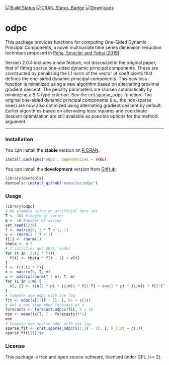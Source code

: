 
<!-- README.md is generated from README.Rmd. Please edit that file -->
[![Build Status](https://travis-ci.org/esmucler/odpc.svg?branch=master)](https://travis-ci.org/esmucler/odpc) [![CRAN\_Status\_Badge](http://www.r-pkg.org/badges/version/odpc)](https://cran.r-project.org/package=odpc) [![Downloads](http://cranlogs.r-pkg.org/badges/odpc)](https://cran.r-project.org/package=odpc)

odpc
====

This package provides functions for computing One-Sided Dynamic Principal Components, a novel multivariate time series dimension reduction technique proposed in [Peña, Smucler and Yohai (2019)](https://doi.org/10.1080/01621459.2018.1520117).

Version 2.0.4 includes a new feature, not discussed in the original paper, that of fitting sparse one-sided dynamic principal components.
These are constructed by penalizing the L1 norm of the vector of coefficients that defines the one-sided dynamic principal components. 
This new loss function is minimized using a new algorithm based on alternating proximal gradient descent. The penalty parameters are chosen automatically by minimizing a BIC type criterion. See the crit.sparse_odpc function. The original one-sided dynamic principal components (i.e., the non-sparse ones) are now also optimized using alternating gradient descent by default. Earlier algorithms based on alternating least squares and coordinate descent optimization are still available as possible options for the method argument. 

------------------------------------------------------------------------

### Installation

You can install the **stable** version on [R CRAN](https://cran.r-project.org/package=odpc).

``` r
install.packages('odpc', dependencies = TRUE)
```

You can install the **development** version from [GitHub](https://github.com/esmucler/odpc)

``` r
library(devtools)
devtools::install_github("esmucler/odpc")
```

### Usage

``` r
library(odpc)
# An example using an artificial data set
T <- 201 #length of series
m <- 10 #number of series
set.seed(1234)
f <- matrix(0, 2 * T + 1, 1)
v <- rnorm(2 * T + 1)
f[1] <- rnorm(1)
theta <- 0.7
# f satisfies and AR(1) model
for (t in  2:(2 * T)){
  f[t] <- theta * f[t - 1] + v[t]
}
f <- f[T:(2 * T)]
x <- matrix(0, T, m)
u <- matrix(rnorm(T * m), T, m)
for (i in 1:m) {
  x[, i] <- sin(2 * pi * (i/m)) * f[1:T] + cos(2 * pi * (i/m)) * f[2:(T + 1)] + u[, i]
}
# Compute one odpc with one lag
fit <- odpc(x[1:(T - 1), ], ks = c(1))
# Get a one step ahed forecast of x
forecasts <- forecast.odpcs(fit, h = 1)
mse <- mean((x[T, ] - forecasts)**2)
mse
# Compute one sparse odpc with one lag
sparse_fit <- crit.sparse_odpc(x[1:(T - 1), ], k_list = c(1))
sparse_fit[[1]]$a
```

### License

This package is free and open source software, licensed under GPL (&gt;= 2).
